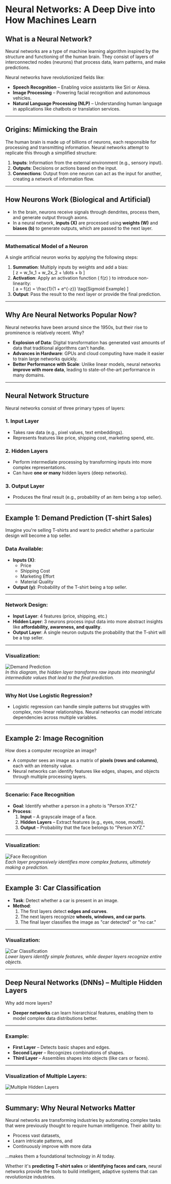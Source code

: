 # Neural Networks: A Deep Dive into How Machines Learn

## What is a Neural Network?
Neural networks are a type of machine learning algorithm inspired by the structure and functioning of the human brain. They consist of layers of interconnected nodes (neurons) that process data, learn patterns, and make predictions. 

Neural networks have revolutionized fields like:
- **Speech Recognition** – Enabling voice assistants like Siri or Alexa.  
- **Image Processing** – Powering facial recognition and autonomous vehicles.  
- **Natural Language Processing (NLP)** – Understanding human language in applications like chatbots or translation services.  

---

## Origins: Mimicking the Brain  
The human brain is made up of billions of neurons, each responsible for processing and transmitting information. Neural networks attempt to replicate this through a simplified structure:  
1. **Inputs**: Information from the external environment (e.g., sensory input).  
2. **Outputs**: Decisions or actions based on the input.  
3. **Connections**: Output from one neuron can act as the input for another, creating a network of information flow.  

---

## How Neurons Work (Biological and Artificial)  
- In the brain, neurons receive signals through dendrites, process them, and generate output through axons.  
- In a neural network, **inputs (X)** are processed using **weights (W)** and **biases (b)** to generate outputs, which are passed to the next layer.  

---

### Mathematical Model of a Neuron
A single artificial neuron works by applying the following steps:  
1. **Summation**: Multiply inputs by weights and add a bias:  
   \[
   z = w_1x_1 + w_2x_2 + \dots + b
   \]
2. **Activation**: Apply an activation function \( f(z) \) to introduce non-linearity:  
   \[
   a = f(z) = \frac{1}{1 + e^{-z}}  \tag{Sigmoid Example}
   \]
3. **Output**: Pass the result to the next layer or provide the final prediction.  

---

## Why Are Neural Networks Popular Now?  
Neural networks have been around since the 1950s, but their rise to prominence is relatively recent. Why?  
- **Explosion of Data**: Digital transformation has generated vast amounts of data that traditional algorithms can't handle.  
- **Advances in Hardware**: GPUs and cloud computing have made it easier to train large networks quickly.  
- **Better Performance with Scale**: Unlike linear models, neural networks **improve with more data**, leading to state-of-the-art performance in many domains.  

---

## Neural Network Structure  
Neural networks consist of three primary types of layers:  

### 1. Input Layer  
- Takes raw data (e.g., pixel values, text embeddings).  
- Represents features like price, shipping cost, marketing spend, etc.  

### 2. Hidden Layers  
- Perform intermediate processing by transforming inputs into more complex representations.  
- Can have **one or many** hidden layers (deep networks).  

### 3. Output Layer  
- Produces the final result (e.g., probability of an item being a top seller).  

---

## Example 1: Demand Prediction (T-shirt Sales)  
Imagine you're selling T-shirts and want to predict whether a particular design will become a top seller.  

### Data Available:  
- **Inputs (X)**:  
  - Price  
  - Shipping Cost  
  - Marketing Effort  
  - Material Quality  
- **Output (y)**: Probability of the T-shirt being a top seller.  

---

### Network Design:  
- **Input Layer**: 4 features (price, shipping, etc.)  
- **Hidden Layer**: 3 neurons process input data into more abstract insights like **affordability, awareness, and quality**.  
- **Output Layer**: A single neuron outputs the probability that the T-shirt will be a top seller.  

---

### Visualization:  
![Demand Prediction](./example_1.PNG)  
*In this diagram, the hidden layer transforms raw inputs into meaningful intermediate values that lead to the final prediction.*  

---

### Why Not Use Logistic Regression?  
- Logistic regression can handle simple patterns but struggles with complex, non-linear relationships. Neural networks can model intricate dependencies across multiple variables.  

---

## Example 2: Image Recognition  
How does a computer recognize an image?  
- A computer sees an image as a matrix of **pixels (rows and columns)**, each with an intensity value.  
- Neural networks can identify features like edges, shapes, and objects through multiple processing layers.  

---

### Scenario: Face Recognition  
- **Goal**: Identify whether a person in a photo is "Person XYZ."  
- **Process**:  
  1. **Input** – A grayscale image of a face.  
  2. **Hidden Layers** – Extract features (e.g., eyes, nose, mouth).  
  3. **Output** – Probability that the face belongs to "Person XYZ."  

---

### Visualization:  
![Face Recognition](./example_img_1.PNG)  
*Each layer progressively identifies more complex features, ultimately making a prediction.*  

---

## Example 3: Car Classification  
- **Task**: Detect whether a car is present in an image.  
- **Method**:  
  1. The first layers detect **edges and curves**.  
  2. The next layers recognize **wheels, windows, and car parts**.  
  3. The final layer classifies the image as "car detected" or "no car."  

---

### Visualization:  
![Car Classification](./example_img_2.PNG)  
*Lower layers identify simple features, while deeper layers recognize entire objects.*  

---

## Deep Neural Networks (DNNs) – Multiple Hidden Layers  
Why add more layers?  
- **Deeper networks** can learn hierarchical features, enabling them to model complex data distributions better.  

---

### Example:  
- **First Layer** – Detects basic shapes and edges.  
- **Second Layer** – Recognizes combinations of shapes.  
- **Third Layer** – Assembles shapes into objects (like cars or faces).  

---

### Visualization of Multiple Layers:  
![Multiple Hidden Layers](./example_2.PNG)  

---

## Summary: Why Neural Networks Matter  
Neural networks are transforming industries by automating complex tasks that were previously thought to require human intelligence. Their ability to:  
- Process vast datasets,  
- Learn intricate patterns, and  
- Continuously improve with more data  

…makes them a foundational technology in AI today.  

Whether it's **predicting T-shirt sales** or **identifying faces and cars**, neural networks provide the tools to build intelligent, adaptive systems that can revolutionize industries.  
